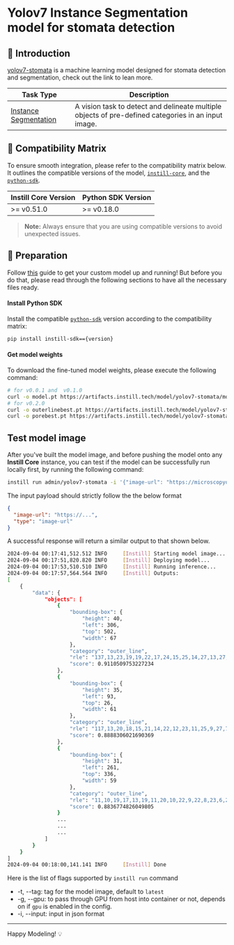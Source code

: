 # Yolov7 Instance Segmentation model for stomata detection

## 📖 Introduction

[yolov7-stomata](https://github.com/YaoChengLab/StomaVision) is a machine learning model designed for stomata detection and segmentation, check out the link to lean more.

| Task Type                                                                                    | Description                                                                                         |
| -------------------------------------------------------------------------------------------- | --------------------------------------------------------------------------------------------------- |
| [Instance Segmentation](https://www.instill-ai.dev/docs/model/ai-task#instance-segmentation) | A vision task to detect and delineate multiple objects of pre-defined categories in an input image. |

## 🔄 Compatibility Matrix

To ensure smooth integration, please refer to the compatibility matrix below. It outlines the compatible versions of the model, [`instill-core`](https://github.com/instill-ai/instill-core), and the [`python-sdk`](https://github.com/instill-ai/python-sdk).

| Instill Core Version | Python SDK Version |
| -------------------- | ------------------ |
| >= v0.51.0           | >= v0.18.0         |

> **Note:** Always ensure that you are using compatible versions to avoid unexpected issues.

## 🚀 Preparation

Follow [this](../README.md) guide to get your custom model up and running! But before you do that, please read through the following sections to have all the necessary files ready.

#### Install Python SDK

Install the compatible [`python-sdk`](https://github.com/instill-ai/python-sdk) version according to the compatibility matrix:

```bash
pip install instill-sdk=={version}
```

#### Get model weights

To download the fine-tuned model weights, please execute the following command:

```bash
# for v0.0.1 and  v0.1.0
curl -o model.pt https://artifacts.instill.tech/model/yolov7-stomata/model.pt
# for v0.2.0
curl -o outerlinebest.pt https://artifacts.instill.tech/model/yolov7-stomata/outerlinebest.pt
curl -o porebest.pt https://artifacts.instill.tech/model/yolov7-stomata/porebest.pt
```

## Test model image

After you've built the model image, and before pushing the model onto any **Instill Core** instance, you can test if the model can be successfully run locally first, by running the following command:

```bash
instill run admin/yolov7-stomata -i '{"image-url": "https://microscopyofnature.com/sites/default/files/2022-03/Mais-stomata-ZW10.jpg", "type": "image-url"}'
```

The input payload should strictly follow the the below format

```json
{
  "image-url": "https://...",
  "type": "image-url"
}
```

A successful response will return a similar output to that shown below.

```bash
2024-09-04 00:17:41,512.512 INFO     [Instill] Starting model image...
2024-09-04 00:17:51,820.820 INFO     [Instill] Deploying model...
2024-09-04 00:17:53,510.510 INFO     [Instill] Running inference...
2024-09-04 00:17:57,564.564 INFO     [Instill] Outputs:
[
    {
        "data": {
            "objects": [
                {
                    "bounding-box": {
                        "height": 40,
                        "left": 306,
                        "top": 502,
                        "width": 67
                    },
                    "category": "outer_line",
                    "rle": "137,13,23,19,19,22,17,24,15,25,14,27,13,27,13,27,12,29,11,29,11,30,10,31,9,31,9,32,8,33,7,15,3,15,7,15,4,14,7,14,6,13,7,14,6,13,7,14,5,14,7,15,4,14,7,15,4,14,7,16,2,15,7,16,2,15,7,33,7,33,7,33,7,33,7,33,7,33,7,33,7,10,1,22,7,9,3,21,7,8,4,21,7,8,4,21,7,7,6,20,7,7,6,20,7,7,6,20,7,7,6,20,7,7,6,20,7,7,6,19,8,7,6,19,8,7,6,18,9,8,5,17,10,8,4,17,11,8,4,17,11,9,2,17,12,28,12,28,12,27,13,27,13,27,13,26,14,25,15,24,16,23,17,22,18,21,19,20,20,20,21,18,23,15,27,10,59",
                    "score": 0.9110509753227234
                },
                {
                    "bounding-box": {
                        "height": 35,
                        "left": 93,
                        "top": 26,
                        "width": 61
                    },
                    "category": "outer_line",
                    "rle": "117,13,20,18,15,21,14,22,12,23,11,25,9,27,7,29,5,31,3,32,3,33,2,33,2,33,2,33,2,15,3,15,2,14,5,14,2,14,6,13,2,14,6,13,2,13,7,13,2,13,7,13,2,13,7,13,2,13,7,13,2,13,7,13,2,13,7,13,2,13,7,13,2,14,6,13,2,14,6,13,2,14,6,13,2,14,5,14,2,14,5,14,2,14,5,14,2,15,3,15,2,16,2,15,2,33,2,33,2,33,2,33,2,33,2,33,2,33,2,33,2,32,3,31,4,31,4,30,5,29,6,29,6,28,8,26,9,26,10,24,12,23,13,21,15,19,17,17,20,12,25,9,49",
                    "score": 0.8888306021690369
                },
                {
                    "bounding-box": {
                        "height": 31,
                        "left": 261,
                        "top": 336,
                        "width": 59
                    },
                    "category": "outer_line",
                    "rle": "11,10,19,17,13,19,11,20,10,22,9,22,8,23,6,25,5,26,5,26,4,27,4,28,3,28,3,28,3,28,3,15,4,9,3,14,6,8,3,14,6,8,3,14,6,8,3,14,6,9,2,14,6,9,2,14,6,9,2,14,6,9,2,14,6,9,2,14,6,9,2,15,4,10,2,29,2,29,2,29,2,29,2,28,3,28,3,28,3,28,3,28,3,28,3,28,3,28,3,28,3,28,3,28,3,27,4,27,4,27,4,27,4,27,4,26,5,25,6,23,8,22,9,21,10,21,11,19,13,17,16,13,21,7,78",
                    "score": 0.8836774826049805
                }
                ...
                ...
                ...
            ]
        }
    }
]
2024-09-04 00:18:00,141.141 INFO     [Instill] Done
```

Here is the list of flags supported by `instill run` command

- -t, --tag: tag for the model image, default to `latest`
- -g, --gpu: to pass through GPU from host into container or not, depends on if `gpu` is enabled in the config.
- -i, --input: input in json format

---

Happy Modeling! 💡

